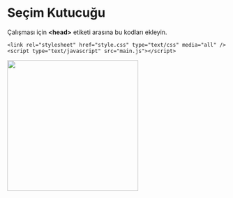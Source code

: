 
# Seçim Kutucuğu
Çalışması için **\<head\>** etiketi arasına bu kodları ekleyin.
```
<link rel="stylesheet" href="style.css" type="text/css" media="all" />
<script type="text/javascript" src="main.js"></script>
```
<img
style="width:300px;" 
src="https://user-images.githubusercontent.com/60838684/184862764-74330280-bea0-4936-a35a-b801843849aa.png"
/>


